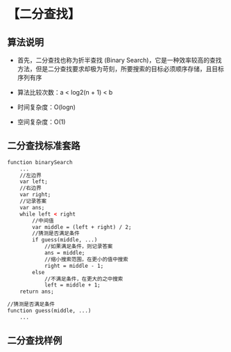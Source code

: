 # 【二分查找】

## 算法说明

- 首先，二分查找也称为折半查找 (Binary Search)，它是一种效率较高的查找方法，但是二分查找要求却极为苛刻，所要搜索的目标必须顺序存储，且目标序列有序

- 算法比较次数：a < log2(n + 1) < b

- 时间复杂度：O(logn)

- 空间复杂度：O(1)

## 二分查找标准套路

```html
function binarySearch
    ...
    //左边界
    var left;
    //右边界
    var right;
    //记录答案
    var ans;
    while left < right
        //中间值
        var middle = (left + right) / 2;
        //猜测是否满足条件
        if guess(middle, ...)
            //如果满足条件，则记录答案
            ans = middle;
            //缩小搜索范围，在更小的值中搜索
            right = middle - 1;
        else
            //不满足条件，在更大的之中搜索
            left = middle + 1;
    return ans;

//猜测是否满足条件
function guess(middle, ...)
    ...
```
## 二分查找样例
